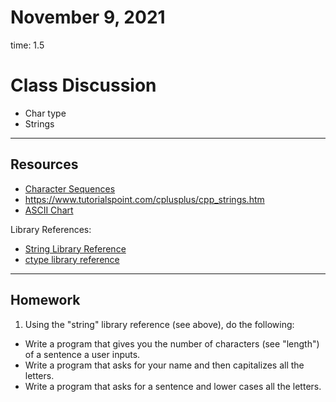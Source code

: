 # November 9, 2021
time: 1.5

# Class Discussion
- Char type
- Strings

---
## Resources
- [Character Sequences](https://www.cplusplus.com/doc/tutorial/ntcs/)
- https://www.tutorialspoint.com/cplusplus/cpp_strings.htm
- [ASCII Chart](https://www.techonthenet.com/ascii/chart.php)

Library References:
- [String Library Reference](https://www.cplusplus.com/reference/string/string/)
- [ctype library reference](https://www.cplusplus.com/reference/cctype/)
---
## Homework
1) Using the "string" library reference (see above), do the following:
  - Write a program that gives you the number of characters (see "length") of a sentence a user inputs.
  - Write a program that asks for your name and then capitalizes all the letters.
  - Write a program that asks for a sentence and lower cases all the letters.
